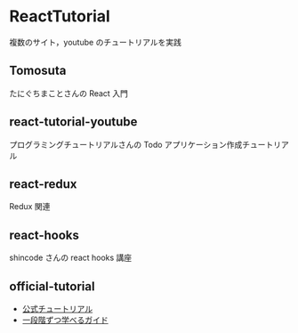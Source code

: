 # ReactTutorial
複数のサイト，youtube のチュートリアルを実践
## Tomosuta
たにぐちまことさんの React 入門

## react-tutorial-youtube
プログラミングチュートリアルさんの Todo アプリケーション作成チュートリアル

## react-redux
Redux 関連
## react-hooks
shincode さんの react hooks 講座
## official-tutorial
- [公式チュートリアル](https://ja.reactjs.org/tutorial/tutorial.html)
- [一段階ずつ学べるガイド](https://ja.reactjs.org/docs/hello-world.html)